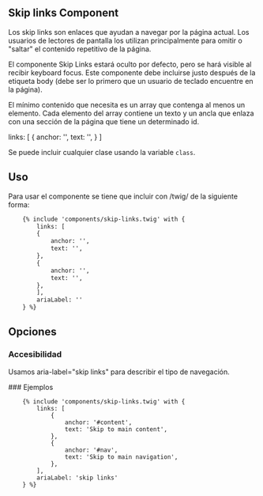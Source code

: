 ## Skip links Component

Los skip links son enlaces que ayudan a navegar por la página actual. Los usuarios de lectores de pantalla los utilizan principalmente para omitir o "saltar" el contenido repetitivo de la página.

El componente Skip Links estará oculto por defecto, pero se hará visible al recibir keyboard focus.
Este componente debe incluirse justo después de la etiqueta body (debe ser lo primero que un usuario de teclado encuentre en la página).

El mínimo contenido que necesita es un array que contenga al menos un elemento. 
Cada elemento del array contiene un texto y un ancla que enlaza con una sección de la página que tiene un determinado id.

links: [
    {
        anchor: '',
        text: '',
    }
]

Se puede incluir cualquier clase usando la variable `class`.

## Uso
Para usar el componente se tiene que incluir con /twig/ de la siguiente forma:

```html
    {% include 'components/skip-links.twig' with {
        links: [
        {
            anchor: '',
            text: '',
        },
        {
            anchor: '',
            text: '',
        },
        ],
        ariaLabel: ''
    } %}
```
## Opciones

### Accesibilidad
Usamos aria-label="skip links" para describir el tipo de navegación.

### Ejemplos
```
    {% include 'components/skip-links.twig' with {
        links: [
            {
                anchor: '#content',
                text: 'Skip to main content',
            },
            {
                anchor: '#nav',
                text: 'Skip to main navigation',
            },
        ],
        ariaLabel: 'skip links'
    } %}
```

